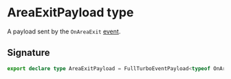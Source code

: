 # AreaExitPayload type

A payload sent by the `OnAreaExit` [event](https://developers.meta.com/horizon-worlds/reference/2.0.0/analytics_turboevents).

## Signature

```typescript
export declare type AreaExitPayload = FullTurboEventPayload<typeof OnAreaExit>;
```